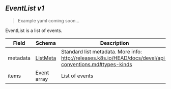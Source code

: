 ## *EventList v1*

> Example yaml coming soon...



EventList is a list of events.



Field        | Schema     | Description
------------ | ---------- | -----------
metadata | [ListMeta](#listmeta-unversioned) | Standard list metadata. More info: http://releases.k8s.io/HEAD/docs/devel/api-conventions.md#types-kinds
items | [Event](#event-v1) array | List of events

